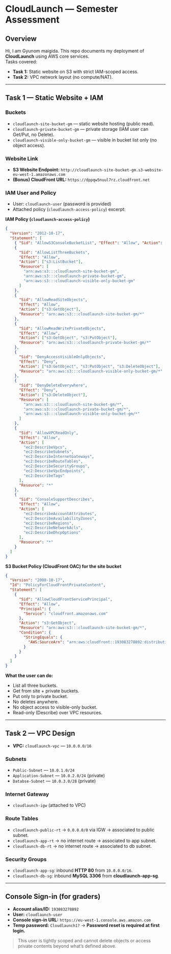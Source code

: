 # CloudLaunch — Semester Assessment

## Overview
Hi, I am Gyunom maigida. This repo documents my deployment of **CloudLaunch** using AWS core services.  
Tasks covered:
- **Task 1:** Static website on S3 with strict IAM-scoped access.
- **Task 2:** VPC network layout (no compute/NAT).

---

## Task 1 — Static Website + IAM

### Buckets
- `cloudlaunch-site-bucket-gm` — static website hosting (public read).
- `cloudlaunch-private-bucket-gm` — private storage (IAM user can Get/Put, no Delete).
- `cloudlaunch-visible-only-bucket-gm` — visible in bucket list only (no object access).

### Website Link
- **S3 Website Endpoint:** `http://cloudlaunch-site-bucket-gm.s3-website-eu-west-1.amazonaws.com`  
- **(Bonus) CloudFront URL:** `https://dppqw5nuul7rz.cloudfront.net` 

### IAM User and Policy
- User: `cloudlaunch-user` (password is provided)
- Attached policy (`cloudlaunch-access-policy`) excerpt:

**IAM Policy (`cloudlaunch-access-policy`)**
~~~json
{
  "Version": "2012-10-17",
  "Statement": [
    { "Sid": "AllowS3ConsoleBucketList", "Effect": "Allow", "Action": ["s3:ListAllMyBuckets"], "Resource": "*" },
    {
      "Sid": "AllowListThreeBuckets",
      "Effect": "Allow",
      "Action": ["s3:ListBucket"],
      "Resource": [
        "arn:aws:s3:::cloudlaunch-site-bucket-gm",
        "arn:aws:s3:::cloudlaunch-private-bucket-gm",
        "arn:aws:s3:::cloudlaunch-visible-only-bucket-gm"
      ]
    },
    {
      "Sid": "AllowReadSiteObjects",
      "Effect": "Allow",
      "Action": ["s3:GetObject"],
      "Resource": "arn:aws:s3:::cloudlaunch-site-bucket-gm/*"
    },
    {
      "Sid": "AllowReadWritePrivateObjects",
      "Effect": "Allow",
      "Action": ["s3:GetObject", "s3:PutObject"],
      "Resource": "arn:aws:s3:::cloudlaunch-private-bucket-gm/*"
    },
    {
      "Sid": "DenyAccessVisibleOnlyObjects",
      "Effect": "Deny",
      "Action": ["s3:GetObject", "s3:PutObject", "s3:DeleteObject"],
      "Resource": "arn:aws:s3:::cloudlaunch-visible-only-bucket-gm/*"
    },
    {
      "Sid": "DenyDeleteEverywhere",
      "Effect": "Deny",
      "Action": ["s3:DeleteObject"],
      "Resource": [
        "arn:aws:s3:::cloudlaunch-site-bucket-gm/*",
        "arn:aws:s3:::cloudlaunch-private-bucket-gm/*",
        "arn:aws:s3:::cloudlaunch-visible-only-bucket-gm/*"
      ]
    },
    {
      "Sid": "AllowVPCReadOnly",
      "Effect": "Allow",
      "Action": [
        "ec2:DescribeVpcs",
        "ec2:DescribeSubnets",
        "ec2:DescribeInternetGateways",
        "ec2:DescribeRouteTables",
        "ec2:DescribeSecurityGroups",
        "ec2:DescribeVpcEndpoints",
        "ec2:DescribeTags"
      ],
      "Resource": "*"
    },
    {
      "Sid": "ConsoleSupportDescribes",
      "Effect": "Allow",
      "Action": [
        "ec2:DescribeAccountAttributes",
        "ec2:DescribeAvailabilityZones",
        "ec2:DescribeRegions",
        "ec2:DescribeNetworkAcls",
        "ec2:DescribeDhcpOptions"
      ],
      "Resource": "*"
    }
  ]
}
~~~

**S3 Bucket Policy (CloudFront OAC) for the site bucket**
~~~json
{
  "Version": "2008-10-17",
  "Id": "PolicyForCloudFrontPrivateContent",
  "Statement": [
    {
      "Sid": "AllowCloudFrontServicePrincipal",
      "Effect": "Allow",
      "Principal": {
        "Service": "cloudfront.amazonaws.com"
      },
      "Action": "s3:GetObject",
      "Resource": "arn:aws:s3:::cloudlaunch-site-bucket-gm/*",
      "Condition": {
        "StringEquals": {
          "AWS:SourceArn": "arn:aws:cloudfront::193083278892:distribution/E37SK0A4RJUQ1M"
        }
      }
    }
  ]
}
~~~

**What the user can do:**
- List all three buckets.
- Get from site + private buckets.
- Put only to private bucket.
- No deletes anywhere.
- No object access to visible-only bucket.
- Read-only (Describe) over VPC resources.

---

## Task 2 — VPC Design

- **VPC:** `cloudlaunch-vpc` — `10.0.0.0/16`

### Subnets
- `Public-Subnet` — `10.0.1.0/24`
- `Application-Subnet` — `10.0.2.0/24` (private)
- `Databse-Subnet` — `10.0.3.0/28` (private)

### Internet Gateway
- `cloudlaunch-igw` (attached to VPC)

### Route Tables
- `cloudlaunch-public-rt` → `0.0.0.0/0` via IGW → associated to public subnet.
- `cloudlaunch-app-rt` → no internet route → associated to app subnet.
- `cloudlaunch-db-rt` → no internet route → associated to db subnet.

### Security Groups
- `cloudlaunch-app-sg`: inbound **HTTP 80** from `10.0.0.0/16`.
- `cloudlaunch-db-sg`: inbound **MySQL 3306** from **cloudlaunch-app-sg**.

---

## Console Sign-in (for graders)

- **Account alias/ID:** `193083278892`
- **User:** `cloudlaunch-user`
- **Console sign-in URL:** `https://eu-west-1.console.aws.amazon.com`
- **Temp password:** `Cloudlaunch1?` → **Password reset is required at first login.**

> This user is tightly scoped and cannot delete objects or access private contents beyond what’s defined above.
